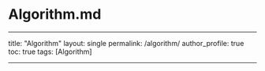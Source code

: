 # Algorithm.md

---

title: "Algorithm"
layout: single
permalink: /algorithm/
author_profile: true
toc: true
tags: [Algorithm]

---
